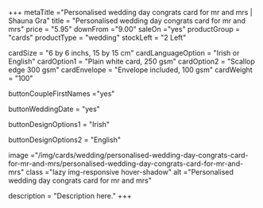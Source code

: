 +++
metaTitle ="Personalised wedding day congrats card for mr and mrs | Shauna Gra"
title = "Personalised wedding day congrats card for mr and mrs"
price = "5.95"
downFrom ="9.00"
saleOn ="yes"
productGroup = "cards"
productType = "wedding"
stockLeft = "2 Left" 
 
cardSize = "6 by 6 inchs, 15 by 15 cm" 
cardLanguageOption = "Irish or English" 
cardOption1 = "Plain white card, 250 gsm" 
cardOption2 = "Scallop edge 300 gsm" 
cardEnvelope = "Envelope included, 100 gsm" 
cardWeight = "100" 
 
buttonCoupleFirstNames ="yes" 

buttonWeddingDate = "yes" 

buttonDesignOptions1 = "Irish" 

buttonDesignOptions2 = "English" 

 
image ="/img/cards/wedding/personalised-wedding-day-congrats-card-for-mr-and-mrs/personalised-wedding-day-congrats-card-for-mr-and-mrs"
class ="lazy img-responsive hover-shadow"
alt ="Personalised wedding day congrats card for mr and mrs"
 
description = "Description here."
+++
